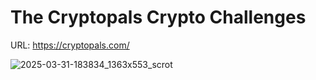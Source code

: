 # The Cryptopals Crypto Challenges

URL: https://cryptopals.com/

![2025-03-31-183834_1363x553_scrot](https://github.com/user-attachments/assets/74a1679a-6dcc-4b90-9347-69d92a7dab0a)


